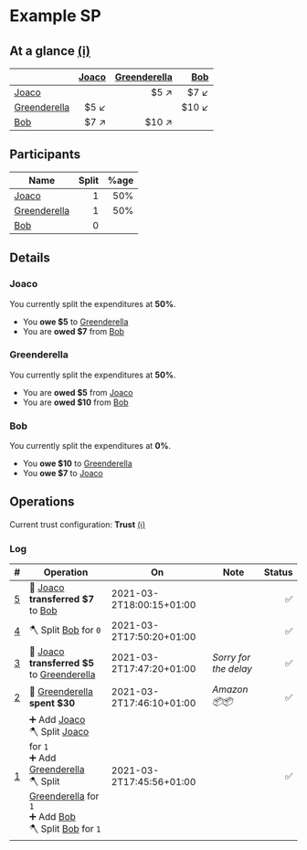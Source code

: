 # Example SP

## At a glance [(ℹ)]((https://github.com/jazcarate/sp/blob/master/docs/understanding_a_report.md.md#at-a-glance))
| | [Joaco](#joaco) | [Greenderella](#greenderella) | [Bob](#bob) |
| --- | ---: | ---: | ---: |
| [Joaco](#joaco) | | $5 ↗ | $7 ↙ |
| [Greenderella](#greenderella) | $5 ↙ |  | $10 ↙ |
| [Bob](#bob)  | $7 ↗ | $10 ↗ |  |


## Participants
| Name | Split | %age |
| --- | ---: | ---: |
| [Joaco](#joaco) | 1 | 50% |
| [Greenderella](#greenderella) | 1 | 50% |
| [Bob](#bob)  | 0 |


## Details
### Joaco
<!-- Public key: 1nrNwqN/3ssdTwJU4b8LKml1dBwhf2lV49AF2Vqf1Y9Uhnwy5+zF0DfDC0B8ZvSy3eDN+wLu5IUYHZY+XLBbvZJvUWl6VLznp6g3P3thlnF0LAe//lHrY0opuLSa+vIfi8gTBTtG9w1cdPyzhzjUCVHMqAH82I9+NywekJJI3w3IbO3pdvGm5uuKBoapj2LxDgzNqnPdQH8dTmeKmxfXsoAJLF1x9+UUSEhsZv03hWBwDq8jW1NlhzUWYeGKDP7Z3YtV1j0cTWyVZKws4FOfohahVDE9pPPI4fMkW6NJD2JzL4ZeCmgrSdxqWCLGIpZq95oMTtMXqkKuTetG+KkmqQ== -->
You currently split the expenditures at **50%**.
- You **owe $5** to [Greenderella](#greenderella)
- You are **owed $7** from [Bob](#bob)

### Greenderella
<!-- Public key: 6P8mIpUnW+9kN4Gm9tccCHfTo9VGR8jxOTMBpk0qHwrLdwXR6aYVJssHS00yrPTk1h9sJpCGuMiGQTHhrIxT4UasFvw2GW4CLzS+n/vmyzAsrn58jzub8VN/DJ/PhmfdNK5Y+ty2veSRD+ShMhP3k9DL5gc9tAHgextiUaFp8retVCFepZKCJR0b3iuO98+RBvVbAh765qLzX5tP2Klcm8vAKdq1RZe3butVSrxGo9j0UqJGpoA4xdoEpsXIxnKl9hy4cswDU5qZo+z7GJjz1G78EXMxCDzU7iy0+xXNg5e3n2wfhpbb0prBR13lvqKYhwg5ESBPC8R9bH8rJ7v9Lw== -->
You currently split the expenditures at **50%**.
- You are **owed $5** from [Joaco](#joaco)
- You are **owed $10** from [Bob](#bob)

### Bob
<!-- Public key: 6no8Rv4VaEn9NEDmETm49qOdFawwVZU+i9H/IGkuGv6Gn3+0bYMsKyxo00eCOvNikmiXUojvR0/O2Gh6/OXc4H1+/CAiNEpNM67PsRtlYZ5gQUxIWsD0bA64Jr/bJcZX2gHKZXtGT0ezkpLUVxZ1UpZkvngDyfV4ouF4t9u4J0+nkXREEqGKDkxd9cKj2u9aCnoEveYd2iKvYtAFiuBcyLFeJJaORmznrh0Qh9SgGeM8vrd39GSkZIqOw1YPQN93uWdB6CuIucFKDjrRsv8CGFZ5GRTPyyqR/PmO2l75ZQwdyahIjtFWZzDy6lFZispclxX84uEXqVhlGrVmcBSb/Q== -->
You currently split the expenditures at **0%**.
- You **owe $10** to [Greenderella](#greenderella)
- You **owe $7** to [Joaco](#joaco)

## Operations
Current trust configuration: **Trust** [(ℹ)](https://github.com/jazcarate/sp/blob/master/docs/understanding_a_report.md.md#trust)

### Log
| # |  Operation | On | Note | Status |
| ---: | --- | --- | --- | ---: |
| [5](#op-5)<a id="op-5"></a> | 📩 [Joaco](#joaco) **transferred $7** to [Bob](#bob)<!-- Sign &joaco 1-->  |2021-03-2T18:00:15+01:00 | | ✅ |
| [4](#op-4)<a id="op-4"></a> | 🪓 Split [Bob](#bob) for `0`<!-- Sign &joaco 1-->  | 2021-03-2T17:50:20+01:00 | | ✅ |
| [3](#op-3)<a id="op-3"></a> | 📩 [Joaco](#joaco) **transferred $5** to [Greenderella](#greenderella)<!-- Sign &joaco 1--> | 2021-03-2T17:47:20+01:00 |  _Sorry for the delay_ | ✅ |
|[2](#op-2)<a id="op-2"></a> | 💸 [Greenderella](#greenderella) **spent $30**<!-- Sign &greenderella 1--> |2021-03-2T17:46:10+01:00 |  _Amazon 📦📦_  | ✅ |
|[1](#op-1)<a id="op-1"></a> | ➕ Add [Joaco](#joaco)<!-- Public key: 1nrNwqN/3ssdTwJU4b8LKml1dBwhf2lV49AF2Vqf1Y9Uhnwy5+zF0DfDC0B8ZvSy3eDN+wLu5IUYHZY+XLBbvZJvUWl6VLznp6g3P3thlnF0LAe//lHrY0opuLSa+vIfi8gTBTtG9w1cdPyzhzjUCVHMqAH82I9+NywekJJI3w3IbO3pdvGm5uuKBoapj2LxDgzNqnPdQH8dTmeKmxfXsoAJLF1x9+UUSEhsZv03hWBwDq8jW1NlhzUWYeGKDP7Z3YtV1j0cTWyVZKws4FOfohahVDE9pPPI4fMkW6NJD2JzL4ZeCmgrSdxqWCLGIpZq95oMTtMXqkKuTetG+KkmqQ== --><!-- Sign &joaco 1--><br>🪓 Split [Joaco](#joaco) for `1`<!-- Sign &joaco 1--><br>➕ Add [Greenderella](#greenderella)<!-- Public key: 6P8mIpUnW+9kN4Gm9tccCHfTo9VGR8jxOTMBpk0qHwrLdwXR6aYVJssHS00yrPTk1h9sJpCGuMiGQTHhrIxT4UasFvw2GW4CLzS+n/vmyzAsrn58jzub8VN/DJ/PhmfdNK5Y+ty2veSRD+ShMhP3k9DL5gc9tAHgextiUaFp8retVCFepZKCJR0b3iuO98+RBvVbAh765qLzX5tP2Klcm8vAKdq1RZe3butVSrxGo9j0UqJGpoA4xdoEpsXIxnKl9hy4cswDU5qZo+z7GJjz1G78EXMxCDzU7iy0+xXNg5e3n2wfhpbb0prBR13lvqKYhwg5ESBPC8R9bH8rJ7v9Lw== --><!-- Sign &joaco 1--><br>🪓 Split [Greenderella](#greenderella) for `1`<!-- Sign &joaco 1--><br>➕ Add [Bob](#bob)<!-- Public key: 6no8Rv4VaEn9NEDmETm49qOdFawwVZU+i9H/IGkuGv6Gn3+0bYMsKyxo00eCOvNikmiXUojvR0/O2Gh6/OXc4H1+/CAiNEpNM67PsRtlYZ5gQUxIWsD0bA64Jr/bJcZX2gHKZXtGT0ezkpLUVxZ1UpZkvngDyfV4ouF4t9u4J0+nkXREEqGKDkxd9cKj2u9aCnoEveYd2iKvYtAFiuBcyLFeJJaORmznrh0Qh9SgGeM8vrd39GSkZIqOw1YPQN93uWdB6CuIucFKDjrRsv8CGFZ5GRTPyyqR/PmO2l75ZQwdyahIjtFWZzDy6lFZispclxX84uEXqVhlGrVmcBSb/Q== --><!-- Sign &joaco 1--><br>🪓 Split [Bob](#bob) for `1`<!-- Sign &joaco 1--> |2021-03-2T17:45:56+01:00 | | ✅ |